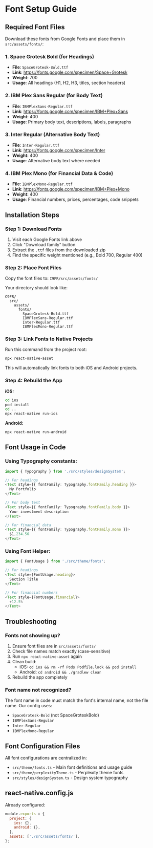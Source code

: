 # Font Setup Guide

## Required Font Files

Download these fonts from Google Fonts and place them in `src/assets/fonts/`:

### 1. Space Grotesk Bold (for Headings)
- **File**: `SpaceGrotesk-Bold.ttf`
- **Link**: https://fonts.google.com/specimen/Space+Grotesk
- **Weight**: 700
- **Usage**: All headings (H1, H2, H3, titles, section headers)

### 2. IBM Plex Sans Regular (for Body Text)
- **File**: `IBMPlexSans-Regular.ttf`
- **Link**: https://fonts.google.com/specimen/IBM+Plex+Sans
- **Weight**: 400
- **Usage**: Primary body text, descriptions, labels, paragraphs

### 3. Inter Regular (Alternative Body Text)
- **File**: `Inter-Regular.ttf`
- **Link**: https://fonts.google.com/specimen/Inter
- **Weight**: 400
- **Usage**: Alternative body text where needed

### 4. IBM Plex Mono (for Financial Data & Code)
- **File**: `IBMPlexMono-Regular.ttf`
- **Link**: https://fonts.google.com/specimen/IBM+Plex+Mono
- **Weight**: 400
- **Usage**: Financial numbers, prices, percentages, code snippets

## Installation Steps

### Step 1: Download Fonts
1. Visit each Google Fonts link above
2. Click "Download family" button
3. Extract the `.ttf` files from the downloaded zip
4. Find the specific weight mentioned (e.g., Bold 700, Regular 400)

### Step 2: Place Font Files
Copy the font files to: `C9FR/src/assets/fonts/`

Your directory should look like:
```
C9FR/
  src/
    assets/
      fonts/
        SpaceGrotesk-Bold.ttf
        IBMPlexSans-Regular.ttf
        Inter-Regular.ttf
        IBMPlexMono-Regular.ttf
```

### Step 3: Link Fonts to Native Projects
Run this command from the project root:
```bash
npx react-native-asset
```

This will automatically link fonts to both iOS and Android projects.

### Step 4: Rebuild the App
**iOS:**
```bash
cd ios
pod install
cd ..
npx react-native run-ios
```

**Android:**
```bash
npx react-native run-android
```

## Font Usage in Code

### Using Typography constants:
```typescript
import { Typography } from './src/styles/designSystem';

// For headings
<Text style={{ fontFamily: Typography.fontFamily.heading }}>
  My Portfolio
</Text>

// For body text
<Text style={{ fontFamily: Typography.fontFamily.body }}>
  Your investment description
</Text>

// For financial data
<Text style={{ fontFamily: Typography.fontFamily.mono }}>
  $1,234.56
</Text>
```

### Using Font Helper:
```typescript
import { FontUsage } from './src/theme/fonts';

// For headings
<Text style={FontUsage.heading}>
  Section Title
</Text>

// For financial numbers
<Text style={FontUsage.financial}>
  +12.5%
</Text>
```

## Troubleshooting

### Fonts not showing up?
1. Ensure font files are in `src/assets/fonts/`
2. Check file names match exactly (case-sensitive)
3. Run `npx react-native-asset` again
4. Clean build:
   - iOS: `cd ios && rm -rf Pods Podfile.lock && pod install`
   - Android: `cd android && ./gradlew clean`
5. Rebuild the app completely

### Font name not recognized?
The font name in code must match the font's internal name, not the file name. Our config uses:
- `SpaceGrotesk-Bold` (not SpaceGroteskBold)
- `IBMPlexSans-Regular`
- `Inter-Regular`
- `IBMPlexMono-Regular`

## Font Configuration Files

All font configurations are centralized in:
- `src/theme/fonts.ts` - Main font definitions and usage guide
- `src/theme/perplexityTheme.ts` - Perplexity theme fonts
- `src/styles/designSystem.ts` - Design system typography

## react-native.config.js

Already configured:
```javascript
module.exports = {
  project: {
    ios: {},
    android: {},
  },
  assets: ['./src/assets/fonts/'],
};
```
